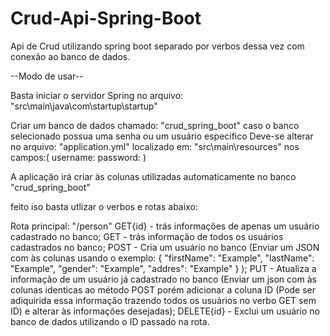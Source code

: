 # Crud-Api-Spring-Boot

Api de Crud utilizando spring boot separado por verbos dessa vez com conexão ao banco de dados.

--Modo de usar--

Basta iniciar o servidor Spring no arquivo: "src\main\java\com\startup\startup"

Criar um banco de dados chamado: "crud_spring_boot" caso o banco selecionado possua uma senha ou um usuário especifico
Deve-se alterar no arquivo: "application.yml" localizado em: "src\main\resources" nos campos:(
username:
password:
) 

A aplicação irá criar às colunas utilizadas automaticamente no banco "crud_spring_boot"

feito iso basta utlizar o verbos e rotas abaixo:

Rota principal: "/person"
GET{id} - trás informações de apenas um usuário cadastrado no banco;
GET - trás informação de todos os usuários cadastrados no banco;
POST - Cria um usuário no banco (Enviar um JSON com às colunas usando o exemplo:
{
        "firstName": "Example",
        "lastName": "Example",
        "gender": "Example",
        "addres": "Example"
}
);
PUT - Atualiza a informação de um usuário já cadastrado no banco (Enviar um json com às colunas identicas ao método POST
porém adicionar a coluna ID (Pode ser adiquirida essa informação trazendo todos os usuários no verbo GET sem ID) e alterar
às informações desejadas);
DELETE{id} - Exclui um usuário no banco de dados utilizando o ID passado na rota.
